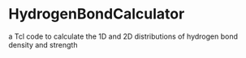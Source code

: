 # HydrogenBondCalculator
a Tcl code to calculate the 1D and 2D distributions of hydrogen bond density and strength
